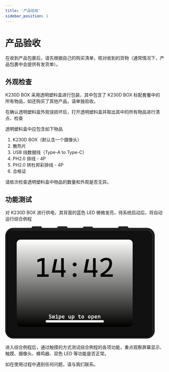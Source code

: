 ```yaml
---
title: '产品验收'
sidebar_position: 1
---
```


# 产品验收

在收到产品包裹后，请先根据自己的购买清单，核对收到的货物（通常情况下，产品包裹中会提供有发货单）。

## 外观检查

K230D BOX 采用透明塑料盒进行包装，其中包含了 K230D BOX 标配套餐中的所有物品，如还购买了其他产品，请单独验收。

在确认透明塑料盒外观误损坏后，打开透明塑料盒并取出其中的所有物品进行清点、检查

透明塑料盒中应包含如下物品

1. K230D BOX（默认含一个摄像头）
2. 散热片
3. USB 线数据线（Type-A to Type-C）
4. PH2.0 排线 - 4P
5. PH2.0 转杜邦彩排线 - 4P
6. 合格证

请依次检查透明塑料盒中物品的数量和外观是否无异。

## 功能测试

对 K230D BOX 进行供电，其背面的蓝色 LED 微微发亮，待系统启动后，将自动运行综合例程

![k230d box run canmv sample](./img/k230d-box-run-canmv_sample.png)

进入综合例程后，通过触摸的方式测试综合例程的各项功能，重点观察屏幕显示、触摸、摄像头、蜂鸣器、双色 LED 等功能是否正常。

如在使用过程中遇到任何问题，请与我们联系。